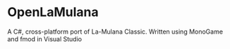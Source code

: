 # OpenLaMulana
A C#, cross-platform port of La-Mulana Classic. Written using MonoGame and fmod in Visual Studio
